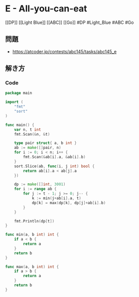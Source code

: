 # E - All-you-can-eat
[[DP]] [[Light Blue]] [[ABC]] [[Go]]
#DP #Light_Blue #ABC #Go 

## 問題
- https://atcoder.jp/contests/abc145/tasks/abc145_e

## 解き方
### Code
```go
package main

import (
	"fmt"
	"sort"
)

func main() {
	var n, t int
	fmt.Scan(&n, &t)

	type pair struct{ a, b int }
	ab := make([]pair, n)
	for i := 0; i < n; i++ {
		fmt.Scan(&ab[i].a, &ab[i].b)
	}
	sort.Slice(ab, func(i, j int) bool {
		return ab[i].a < ab[j].a
	})

	dp := make([]int, 3001)
	for i := range ab {
		for j := t - 1; j >= 0; j-- {
			k := min(j+ab[i].a, t)
			dp[k] = max(dp[k], dp[j]+ab[i].b)
		}
	}

	fmt.Println(dp[t])
}

func min(a, b int) int {
	if a < b {
		return a
	}
	return b
}

func max(a, b int) int {
	if a > b {
		return a
	}
	return b
}
```